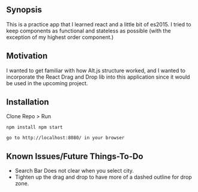 ## Synopsis
This is a practice app that I learned react and a little bit of es2015. I tried to keep components as functional and stateless as possible (with the exception of my highest order component.)

## Motivation
I wanted to get familiar with how Alt.js structure worked, and I wanted to incorporate the React Drag and Drop lib into this application since it would be used in the upcoming project.

## Installation
Clone Repo > Run

`npm install
npm start`

`go to http://localhost:8080/ in your browser`

## Known Issues/Future Things-To-Do
- Search Bar Does not clear when you select city.
- Tighten up the drag and drop to have more of a dashed outline for drop zone.
